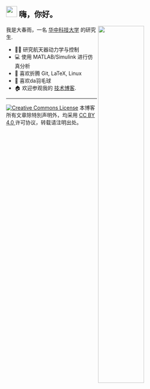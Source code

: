 <h2> <img src="https://emojis.slackmojis.com/emojis/images/1613285697/12806/meow_attention.png?1613285697" width="30" /> 嗨，你好。 </h2>


[<img align="right" width="50%" src="https://github-readme-stats.vercel.app/api?username=iChunyu&theme=vue&show_icons=true&include_all_commits=true&count_private=true">](https://metrics.lecoq.io/iChunyu?template=classic)

我是大春雨，一名 [华中科技大学](https://www.hust.edu.cn/) 的研究生.

- :man_student: 研究航天器动力学与控制
- :computer: 使用 MATLAB/Simulink 进行仿真分析
- :zany_face: 喜欢折腾 Git, LaTeX, Linux
- :badminton: 喜欢da羽毛球
- :house: 欢迎参观我的 [技术博客](https://ichunyu.github.io/).

----

<a rel="license" href="http://creativecommons.org/licenses/by/4.0/"><img alt="Creative Commons License" style="border-width:0" src="https://i.creativecommons.org/l/by/4.0/80x15.png" /></a> 本博客所有文章除特別声明外，均采用 <a rel="license" href="http://creativecommons.org/licenses/by/4.0/"> CC BY 4.0 </a> 许可协议，转载请注明出处。
